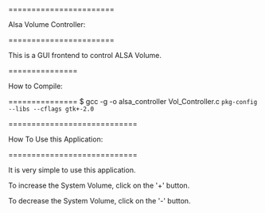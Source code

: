 =======================

Alsa Volume Controller:

=======================

This is a GUI frontend to control ALSA Volume.

===============

How to Compile:

===============
$ gcc -g -o alsa_controller Vol_Controller.c `pkg-config --libs --cflags gtk+-2.0`


============================

How To Use this Application:

============================

It is very simple to use this application. 

To increase the System Volume, click on the '+' button.

To decrease the System Volume, click on the '-' button.



